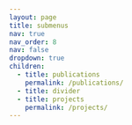 ```yaml
---
layout: page
title: submenus
nav: true
nav_order: 8
nav: false
dropdown: true
children:
  - title: publications
    permalink: /publications/
  - title: divider
  - title: projects
    permalink: /projects/
---
```

